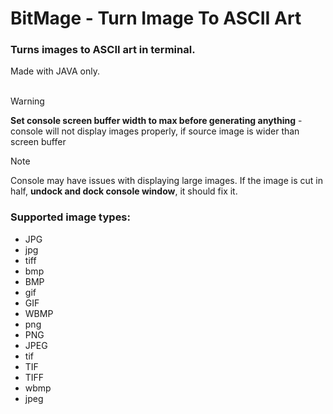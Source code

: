 # BitMage - Turn Image To ASCII Art

### Turns images to ASCII art in terminal.<br/>
Made with JAVA only. <br/> <br/>


> [!WARNING]
> **Set console screen buffer width to max before generating anything** - console will not display images properly, if source image is wider than screen buffer<br/>

> [!NOTE]
> Console may have issues with displaying large images. If the image is cut in half, **undock and dock console window**, it should fix it.

### Supported image types:

- JPG
- jpg
- tiff
- bmp
- BMP
- gif
- GIF
- WBMP
- png
- PNG
- JPEG
- tif
- TIF
- TIFF
- wbmp
- jpeg

 <br/>

